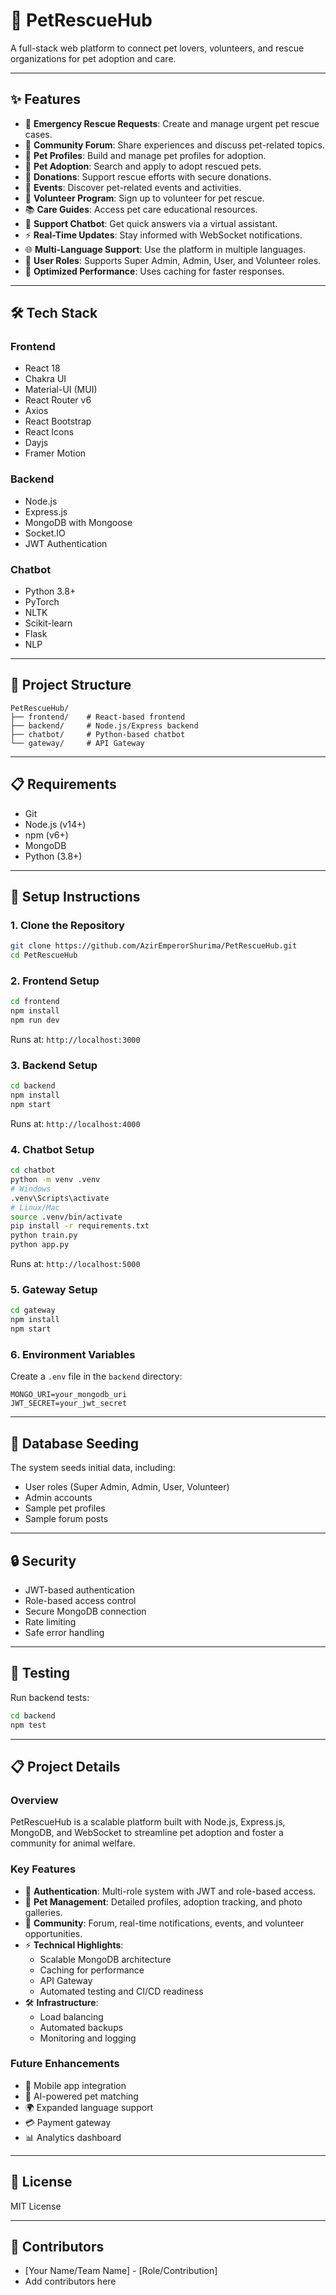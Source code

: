 # 🐾 PetRescueHub

A full-stack web platform to connect pet lovers, volunteers, and rescue organizations for pet adoption and care.

---

## ✨ Features

- 🚨 **Emergency Rescue Requests**: Create and manage urgent pet rescue cases.
- 💬 **Community Forum**: Share experiences and discuss pet-related topics.
- 🐶 **Pet Profiles**: Build and manage pet profiles for adoption.
- 🏡 **Pet Adoption**: Search and apply to adopt rescued pets.
- 💸 **Donations**: Support rescue efforts with secure donations.
- 📅 **Events**: Discover pet-related events and activities.
- 🙋 **Volunteer Program**: Sign up to volunteer for pet rescue.
- 📚 **Care Guides**: Access pet care educational resources.
- 🤖 **Support Chatbot**: Get quick answers via a virtual assistant.
- ⚡ **Real-Time Updates**: Stay informed with WebSocket notifications.
- 🌐 **Multi-Language Support**: Use the platform in multiple languages.
- 👥 **User Roles**: Supports Super Admin, Admin, User, and Volunteer roles.
- 🚀 **Optimized Performance**: Uses caching for faster responses.

---

## 🛠 Tech Stack

### Frontend
- React 18
- Chakra UI
- Material-UI (MUI)
- React Router v6
- Axios
- React Bootstrap
- React Icons
- Dayjs
- Framer Motion

### Backend
- Node.js
- Express.js
- MongoDB with Mongoose
- Socket.IO
- JWT Authentication

### Chatbot
- Python 3.8+
- PyTorch
- NLTK
- Scikit-learn
- Flask
- NLP

---

## 📂 Project Structure

```
PetRescueHub/
├── frontend/    # React-based frontend
├── backend/     # Node.js/Express backend
├── chatbot/     # Python-based chatbot
└── gateway/     # API Gateway
```

---

## 📋 Requirements

- Git
- Node.js (v14+)
- npm (v6+)
- MongoDB
- Python (3.8+)

---

## 🚀 Setup Instructions

### 1. Clone the Repository
```bash
git clone https://github.com/AzirEmperorShurima/PetRescueHub.git
cd PetRescueHub
```

### 2. Frontend Setup
```bash
cd frontend
npm install
npm run dev
```
Runs at: `http://localhost:3000`

### 3. Backend Setup
```bash
cd backend
npm install
npm start
```
Runs at: `http://localhost:4000`

### 4. Chatbot Setup
```bash
cd chatbot
python -m venv .venv
# Windows
.venv\Scripts\activate
# Linux/Mac
source .venv/bin/activate
pip install -r requirements.txt
python train.py
python app.py
```
Runs at: `http://localhost:5000`

### 5. Gateway Setup
```bash
cd gateway
npm install
npm start
```

### 6. Environment Variables
Create a `.env` file in the `backend` directory:
```env
MONGO_URI=your_mongodb_uri
JWT_SECRET=your_jwt_secret
```

---

## 💾 Database Seeding

The system seeds initial data, including:
- User roles (Super Admin, Admin, User, Volunteer)
- Admin accounts
- Sample pet profiles
- Sample forum posts

---

## 🔒 Security

- JWT-based authentication
- Role-based access control
- Secure MongoDB connection
- Rate limiting
- Safe error handling

---

## 🧪 Testing

Run backend tests:
```bash
cd backend
npm test
```

---

## 📋 Project Details

### Overview
PetRescueHub is a scalable platform built with Node.js, Express.js, MongoDB, and WebSocket to streamline pet adoption and foster a community for animal welfare.

### Key Features
- 🔐 **Authentication**: Multi-role system with JWT and role-based access.
- 🐾 **Pet Management**: Detailed profiles, adoption tracking, and photo galleries.
- 💬 **Community**: Forum, real-time notifications, events, and volunteer opportunities.
- ⚡ **Technical Highlights**:
  - Scalable MongoDB architecture
  - Caching for performance
  - API Gateway
  - Automated testing and CI/CD readiness
- 🛠 **Infrastructure**:
  - Load balancing
  - Automated backups
  - Monitoring and logging

### Future Enhancements
- 📱 Mobile app integration
- 🤖 AI-powered pet matching
- 🌍 Expanded language support
- 💳 Payment gateway
- 📊 Analytics dashboard

---

## 📜 License

MIT License

---

## 👥 Contributors

- [Your Name/Team Name] - [Role/Contribution]
- Add contributors here